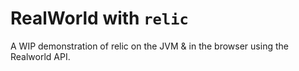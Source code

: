 # RealWorld with `relic`

A WIP demonstration of relic on the JVM & in the browser using the Realworld API.